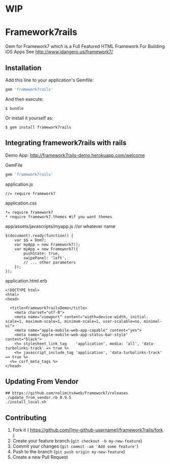 # WIP

# Framework7rails

Gem for Framework7 which is a Full Featured HTML Framework For Building iOS Apps
See http://www.idangero.us/framework7/

## Installation

Add this line to your application's Gemfile:

```ruby
gem 'framework7rails'
```

And then execute:

    $ bundle

Or install it yourself as:

    $ gem install framework7rails

## Integrating framework7rails with rails

Demo App: http://framework7rails-demo.herokuapp.com/welcome

GemFile

```ruby
gem 'framework7rails'
```

application.js

```
//= require framework7
```

application.css

```
*= require framework7
* require framework7.themes #if you want themes
```

app/assets/javascripts/myapp.js //or whatever name

```
$(document).ready(function() {
    var $$ = Dom7;
    var myApp = new Framework7();   
    var myApp = new Framework7({
        pushState: true,
        swipePanel: 'left',
        // ... other parameters
    });
});
```


application.html.erb

```
<!DOCTYPE html>
<html>
<head>

  <title>Framework7railsDemo</title>
    <meta charset="utf-8">
    <meta name="viewport" content="width=device-width, initial-scale=1, maximum-scale=1, minimum-scale=1, user-scalable=no, minimal-ui">
    <meta name="apple-mobile-web-app-capable" content="yes">
    <meta name="apple-mobile-web-app-status-bar-style" content="black">
    <%= stylesheet_link_tag    'application', media: 'all', 'data-turbolinks-track' => true %>
    <%= javascript_include_tag 'application', 'data-turbolinks-track' => true %>
  <%= csrf_meta_tags %>
</head>
```

## Updating From Vendor

```
## https://github.com/nolimits4web/Framework7/releases
./update_from_vendor.rb 0.9.5
./install_local.sh
```


## Contributing

1. Fork it ( https://github.com/[my-github-username]/framework7rails/fork )
2. Create your feature branch (`git checkout -b my-new-feature`)
3. Commit your changes (`git commit -am 'Add some feature'`)
4. Push to the branch (`git push origin my-new-feature`)
5. Create a new Pull Request
